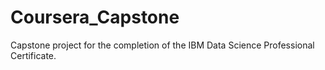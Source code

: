 # Coursera_Capstone
Capstone project for the completion of the IBM Data Science Professional Certificate.
